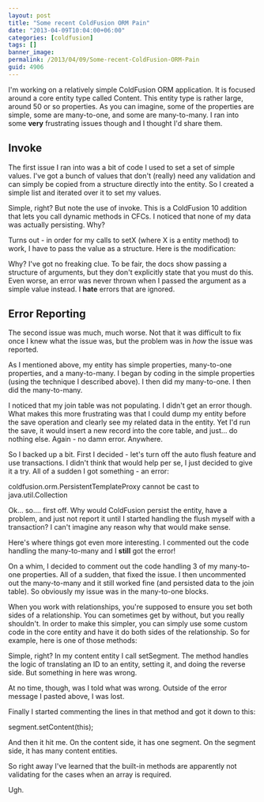 ```yaml
---
layout: post
title: "Some recent ColdFusion ORM Pain"
date: "2013-04-09T10:04:00+06:00"
categories: [coldfusion]
tags: []
banner_image: 
permalink: /2013/04/09/Some-recent-ColdFusion-ORM-Pain
guid: 4906
---
```


I'm working on a relatively simple ColdFusion ORM application. It is focused around a core entity type called Content. This entity type is rather large, around 50 or so properties. As you can imagine, some of the properties are simple, some are many-to-one, and some are many-to-many. I ran into some <b>very</b> frustrating issues though and I thought I'd share them.
<!--more-->
<h2>Invoke</h2>

The first issue I ran into was a bit of code I used to set a set of simple values. I've got a bunch of values that don't (really) need any validation and can simply be copied from a structure directly into the entity. So I created a simple list and iterated over it to set my values.

<script src="https://gist.github.com/cfjedimaster/5345927.js"></script>

Simple, right? But note the use of invoke. This is a ColdFusion 10 addition that lets you call dynamic methods in CFCs. I noticed that none of my data was actually persisting. Why?

Turns out - in order for my calls to setX (where X is a entity method) to work, I have to pass the value as a structure. Here is the modification:

<script src="https://gist.github.com/cfjedimaster/5345944.js"></script>

Why? I've got no freaking clue. To be fair, the docs show passing a structure of arguments, but they don't explicitly state that you must do this. Even worse, an error was never thrown when I passed the argument as a simple value instead. I <b>hate</b> errors that are ignored. 

<h2>Error Reporting</h2>

The second issue was much, much worse. Not that it was difficult to fix once I knew what the issue was, but the problem was in <i>how</i> the issue was reported.

As I mentioned above, my entity has simple properties, many-to-one properties, and a many-to-many. I began by coding in the simple properties (using the technique I described above). I then did my many-to-one. I then did the many-to-many.

I noticed that my join table was not populating. I didn't get an error though. What makes this more frustrating was that I could dump my entity before the save operation and clearly see my related data in the entity. Yet I'd run the save, it would insert a new record into the core table, and just... do nothing else. Again - no damn error. Anywhere.

So I backed up a bit. First I decided - let's turn off the auto flush feature and use transactions. I didn't think that would help per se, I just decided to give it a try. All of a sudden I got something - an error:

coldfusion.orm.PersistentTemplateProxy cannot be cast to java.util.Collection

Ok... so.... first off. Why would ColdFusion persist the entity, have a problem, and just not report it until I started handling the flush myself with a transaction? I can't imagine any reason why that would make sense. 

Here's where things got even more interesting. I commented out the code handling the many-to-many and I <b>still</b> got the error!

On a whim, I decided to comment out the code handling 3 of my many-to-one properties. All of a sudden, that fixed the issue. I then uncommented out the many-to-many and it still worked fine (and persisted data to the join table). So obviously my issue was in the many-to-one blocks. 

When you work with relationships, you're supposed to ensure you set both sides of a relationship. You can sometimes get by without, but you really shouldn't. In order to make this simpler, you can simply use some custom code in the core entity and have it do both sides of the relationship. So for example, here is one of those methods:

<script src="https://gist.github.com/cfjedimaster/5346001.js"></script>

Simple, right? In my content entity I call setSegment. The method handles the logic of translating an ID to an entity, setting it, and doing the reverse side. But something in here was wrong.

At no time, though, was I told what was wrong. Outside of the error message I pasted above, I was lost. 

Finally I started commenting the lines in that method and got it down to this:

segment.setContent(this);

And then it hit me. On the content side, it has one segment. On the segment side, it has many content entities. 

So right away I've learned that the built-in methods are apparently not validating for the cases when an array is required. 

Ugh.